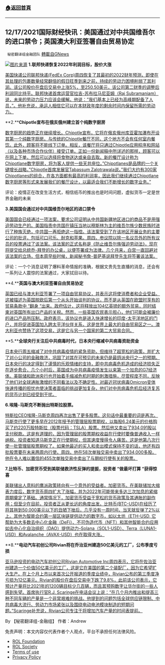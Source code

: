 ###  [:house:返回首頁](https://github.com/ourhimalayas/txt)
---


## 12/17/2021国际财经快讯：美国通过对中共国维吾尔的进口禁令；英国澳大利亚签署自由贸易协定
` 秘密翻译组金融团队` [轉載自GNews](https://gnews.org/zh-hans/1765001/)

![](https://assets.gnews.org/wp-content/uploads/2021/12/图片1-88.png)[图片来源](https://theonebrief.com)
**1.联邦快递恢复2022年利润目标，股价大涨**

[美国快递公司联邦快递(FedEx Corp)周四恢复了其最初的2022财年预测，即使在其处理的包裹数量经常翻倍的假日旺季到来之前，持续的劳动力困境削弱了其利润。该公司股价在盘后交易中上涨5%，至250.50美元，该公司第二财季的调整后利润同比持平。联邦快递首席运营官拉吉-苏布拉马尼亚姆（Raj Subramaniam）说，未来的劳动力压力应该会缓解。他说：”我们基本上已经为高峰期配备了人员，”。他补充说，承运人相信它可以在本财政年度的剩余时间内保留所需的劳动力。](https://www.foxbusiness.com/markets/fedex-reinstates-2022-profit-target-shares-soar)

**2.****Chipotle宣布在俄亥俄州建立首个纯数字厨房**

[数字厨房的趋势正在继续增长。Chipotle宣布，它将在俄亥俄州库亚霍加瀑布开设其第一个纯数字厨房。与传统的Chipotle餐厅不同，这个地方不会有任何室内餐饮。此外，顾客将不能线下订单。相反，该餐厅将只通过Chipotle应用程序和网站（以及各种市场合作伙伴）接受订单。正如一份新闻稿中所详述的那样，顾客可以在网上下单，然后可以选择将食物送达或亲自去取。新的餐厅设计称为Chipotlane数字厨房，将为客人提供一些天井座位。”Chipotlanes是品牌的一个关键增长战略，”Chipotle首席发展官Tabassum Zalotrawala说。”我们大约有300家Chipotlanes的组合，在各方面都有最高的利润率，因此我们继续通过Chipotlane数字厨房等形式来发展我们的餐厅设计，以最适合我们不断增长的数字业务。”](https://www.foxbusiness.com/lifestyle/chipotle-first-digital-only-kitchen-ohio)

评论：疫情正在改变生活方式，相信纸币的推出也是时间问题，虚拟货币一定是世界金融的未来

**3.美国国会通过对中共国维吾尔地区的进口禁令**

[美国国会已经通过一项法案，要求公司证明从中共国新疆地区进口的商品不是用强迫劳动生产的。美国指责中共国在镇压当地以穆斯林为主的维吾尔族少数民族时进行了种族灭绝，中共国一再拒绝这一指控。该法案受到了在该地区开展业务的主要公司的批评，包括可口可乐、耐克和苹果。周四，参议院以除一名议员外的所有议员的投票通过了该法案。该法案的正式名称是《防止维吾尔族强迫劳动法》，现在将提交给总统乔-拜登的办公桌，以便签署成为法律。几个月来，白宫一直回避对该法案的立场，但本周早些时候，新闻秘书詹-普萨基说拜登先生将签署该法案。](https://www.bbc.com/news/world-us-canada-59692826)

评论：一个个消息证明了爆料革命情报的准确，根据文贵先生直播的消息，还会有一系列让人震惊的法案通过，大家拭目以待。

**4.****英国与澳大利亚签署自由贸易协定**

[英国已经与澳大利亚签署了一项自由贸易协议，并表示这将使消费者和企业受益。这被描述为英国脱欧后第一个从头开始谈判的协议，而不是从英国在欧盟时享有的贸易条款中 “翻身 “出来。政府估计，这将释放出104亿英镑的额外贸易，同时结束对英国所有出口产品的关税。然而，一些英国农民表示担心，他们可能会被廉价的进口产品所压制。政府表示，该协议也是进入快速增长的印度-太平洋地区的门户，并将促进英国加入跨太平洋伙伴关系，这是世界上最大的自由贸易区之一。澳大利亚也赞扬了这项交易，这是它与另一个国家的第二大贸易合同。](https://www.bbc.com/news/business-59690080)

**5.****全球央行关注后中共病毒时代，日本央行缩减中共病毒资助资金**

[日本央行周五缩减了对中共病毒疫情的紧急资助，但维持了超宽松的政策，并扩大了对小公司的金融救济，巩固了对其在可预见的未来仍是最鸽派央行之一的预期。日本央行的决定得到了谨慎的乐观情绪的支持，即中共病毒危机造成的经济损失正在逐步愈合，几个小时后，英国成为中共病毒疫情发生以来第一个加息的G7经济体。美联储和欧洲央行也开始着手缩减危机时期的刺激措施，尽管程度不同，反映了他们对全球通胀激增的不同看法以及不确定性。对最近冠状病毒Omicron变体快速传播的担忧也使决策者面临的挑战更加复杂，他们对中共病毒危机后经济复苏的货币计划已经受到干扰。](https://www.reuters.com/markets/asia/boj-may-scale-back-emergency-funding-pandemic-strains-ease-2021-12-16/)

**6.埃隆-马斯克不断抛出特斯拉股票。**

[特斯拉CEO埃隆-马斯克周四再次出售了更多股票。这句话中最重要的词是再次。马斯克行使了更多早在2012年授予的管理层股票期权，以每股6.24美元的价格购买了约220万股特斯拉（股票代码：TSLA）股票。然后他又卖出了934,091股以支付税款。这是有道理的，因为管理层的股票期权收益在行使时要像普通收入一样纳税。投资者知道马斯克正在行使期权，但其速度慢得令人痛苦。这是他第八次行使一批管理层股票期权了。如果他最近的买入和卖出模式保持不变的话，他还有四批股票要在未来两周内行使。周四，他在58次单独交易中卖出了934,000多股。他在令人难以置信的455次单独交易中卖出了与期权行使有关的股票。](https://www.barrons.com/articles/tesla-stock-elon-musk-51639710760?siteid=yhoof2)

**7.比特币、加密货币受到美联储救济性反弹的提振，投资者 “做最坏打算 “获得惊喜**

[美联储出人意料的鹰派政策转向有一个意外的受益者。加密货币。在美联储加大缩表力度后，数字货币周四扩大了涨幅，并为2022年可能带来多达三次加息的紧缩周期奠定了基础。通常情况下，加密货币受益于宽松的货币政策及其通胀的副作用；但至少在目前，投资者正从更长远的角度出发。比特币(BTC-USD)在经历了将其拖到50,000美元以下的丑陋下挫后，几乎没有一周时间，当天就反弹了2%以上。其他为智能合约第一层区块链提供动力的数字币，如以太坊（ETH-USD, 它帮助为大多数去中心化金融（DeFi）、不可伪造代币（NFT）和其他智能合约应用如去中心化自治组织（DAO）提供动力–Solana（SOL1-USD）、Terra（LUNA1-USD）和Avalanche（AVAX-USD）也在取得大涨。](https://finance.yahoo.com/news/bitcoin-crypto-boosted-by-relief-rally-as-investors-shrug-off-hawkish-fed-pivot-154950029.html)

**8.****电动汽车初创公司Rivian将在乔治亚州建造50亿美元的工厂，公布季度亏损**

[亚马逊投资的电动汽车初创公司Rivian Automotive Inc周四表示，它将在佐治亚州建造一个价值50亿美元的工厂，这是它在美国的第二个装配厂，因为它希望扩大生产。在上个月上市以来首次公开报道的季度业绩中，Rivian公布的第三季度净亏损为12亿美元。Rivian的股价在盘后交易中下跌了9.8%，此前该公司表示，它预计产量将比2021年的1200辆目标少几百辆，而且其预购数字让华尔街的一些人感到失望。首席执行官R.J. Scaringe在电话会议上说：“在几个月内推出和提高三种不同车辆的产量是一个非常艰难的挑战。他提到的问题包括全球供应链限制、中共病毒大流行、劳动力市场紧张以及围绕电动电池模块制造的短期问题。”Scaringe补充说，Rivian公司专注于将增加汽车产量的时间表提前。](https://finance.yahoo.com/news/ev-startup-rivian-build-plant-212157791.html)

By 【秘密翻译组-金融组】
作者：Andrew

 

免责声明：本文内容仅代表作者个人观点，平台不承担任何法律风险。

- [ROL Foundation](https://rolfoundation.org/)
- [ROL Society](https://rolsociety.org/)
- [Terms of use](https://gnews.org/terms-of-use-3/)
- [Privacy Policy](https://gnews.org/privacy-policy/)
